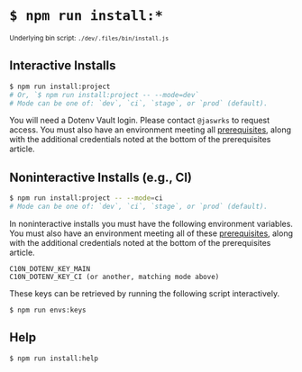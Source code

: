 # `$ npm run install:*`

<small>Underlying bin script: `./dev/.files/bin/install.js`</small>

## Interactive Installs

```bash
$ npm run install:project
# Or, `$ npm run install:project -- --mode=dev`
# Mode can be one of: `dev`, `ci`, `stage`, or `prod` (default).
```

You will need a Dotenv Vault login. Please contact `@jaswrks` to request access. You must also have an environment meeting all [prerequisites](./prerequisites.md), along with the additional credentials noted at the bottom of the prerequisites article.

## Noninteractive Installs (e.g., CI)

```bash
$ npm run install:project -- --mode=ci
# Mode can be one of: `dev`, `ci`, `stage`, or `prod` (default).
```

In noninteractive installs you must have the following environment variables. You must also have an environment meeting all of these [prerequisites](./prerequisites.md), along with the additional credentials noted at the bottom of the prerequisites article.

```
C10N_DOTENV_KEY_MAIN
C10N_DOTENV_KEY_CI (or another, matching mode above)
```

These keys can be retrieved by running the following script interactively.

```
$ npm run envs:keys
```

## Help

```bash
$ npm run install:help
```
